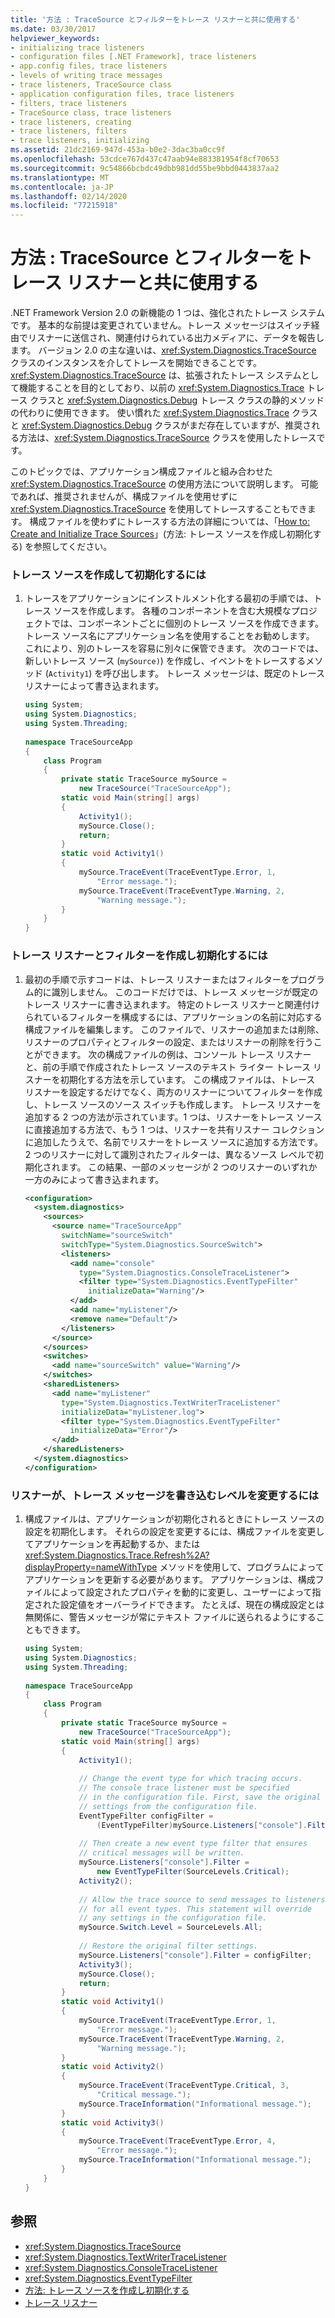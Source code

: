 ```yaml
---
title: '方法 : TraceSource とフィルターをトレース リスナーと共に使用する'
ms.date: 03/30/2017
helpviewer_keywords:
- initializing trace listeners
- configuration files [.NET Framework], trace listeners
- app.config files, trace listeners
- levels of writing trace messages
- trace listeners, TraceSource class
- application configuration files, trace listeners
- filters, trace listeners
- TraceSource class, trace listeners
- trace listeners, creating
- trace listeners, filters
- trace listeners, initializing
ms.assetid: 21dc2169-947d-453a-b0e2-3dac3ba0cc9f
ms.openlocfilehash: 53cdce767d437c47aab94e883381954f8cf70653
ms.sourcegitcommit: 9c54866bcbdc49dbb981dd55be9bbd0443837aa2
ms.translationtype: MT
ms.contentlocale: ja-JP
ms.lasthandoff: 02/14/2020
ms.locfileid: "77215918"
---
```

# <a name="how-to-use-tracesource-and-filters-with-trace-listeners"></a>方法 : TraceSource とフィルターをトレース リスナーと共に使用する
.NET Framework Version 2.0 の新機能の 1 つは、強化されたトレース システムです。 基本的な前提は変更されていません。トレース メッセージはスイッチ経由でリスナーに送信され、関連付けられている出力メディアに、データを報告します。 バージョン 2.0 の主な違いは、<xref:System.Diagnostics.TraceSource> クラスのインスタンスを介してトレースを開始できることです。 <xref:System.Diagnostics.TraceSource> は、拡張されたトレース システムとして機能することを目的としており、以前の <xref:System.Diagnostics.Trace> トレース クラスと <xref:System.Diagnostics.Debug> トレース クラスの静的メソッドの代わりに使用できます。 使い慣れた <xref:System.Diagnostics.Trace> クラスと <xref:System.Diagnostics.Debug> クラスがまだ存在していますが、推奨される方法は、<xref:System.Diagnostics.TraceSource> クラスを使用したトレースです。  
  
 このトピックでは、アプリケーション構成ファイルと組み合わせた <xref:System.Diagnostics.TraceSource> の使用方法について説明します。  可能であれば、推奨されませんが、構成ファイルを使用せずに <xref:System.Diagnostics.TraceSource> を使用してトレースすることもできます。 構成ファイルを使わずにトレースする方法の詳細については、「[How to: Create and Initialize Trace Sources](how-to-create-and-initialize-trace-sources.md)」(方法: トレース ソースを作成し初期化する) を参照してください。  
  
### <a name="to-create-and-initialize-your-trace-source"></a>トレース ソースを作成して初期化するには  
  
1. トレースをアプリケーションにインストルメント化する最初の手順では、トレース ソースを作成します。 各種のコンポーネントを含む大規模なプロジェクトでは、コンポーネントごとに個別のトレース ソースを作成できます。 トレース ソース名にアプリケーション名を使用することをお勧めします。 これにより、別のトレースを容易に別々に保管できます。 次のコードでは、新しいトレース ソース (`mySource)`) を作成し、イベントをトレースするメソッド (`Activity1`) を呼び出します。  トレース メッセージは、既定のトレース リスナーによって書き込まれます。  
  
    ```csharp
    using System;  
    using System.Diagnostics;  
    using System.Threading;  
  
    namespace TraceSourceApp  
    {  
        class Program  
        {  
            private static TraceSource mySource =   
                new TraceSource("TraceSourceApp");  
            static void Main(string[] args)  
            {  
                Activity1();  
                mySource.Close();  
                return;  
            }  
            static void Activity1()  
            {  
                mySource.TraceEvent(TraceEventType.Error, 1,   
                    "Error message.");  
                mySource.TraceEvent(TraceEventType.Warning, 2,   
                    "Warning message.");  
            }  
        }  
    }  
    ```  
  
### <a name="to-create-and-initialize-trace-listeners-and-filters"></a>トレース リスナーとフィルターを作成し初期化するには  
  
1. 最初の手順で示すコードは、トレース リスナーまたはフィルターをプログラム的に識別しません。 このコードだけでは、トレース メッセージが既定のトレース リスナーに書き込まれます。 特定のトレース リスナーと関連付けられているフィルターを構成するには、アプリケーションの名前に対応する構成ファイルを編集します。 このファイルで、リスナーの追加または削除、リスナーのプロパティとフィルターの設定、またはリスナーの削除を行うことができます。 次の構成ファイルの例は、コンソール トレース リスナーと、前の手順で作成されたトレース ソースのテキスト ライター トレース リスナーを初期化する方法を示しています。 この構成ファイルは、トレース リスナーを設定するだけでなく、両方のリスナーについてフィルターを作成し、トレース ソースのソース スイッチも作成します。 トレース リスナーを追加する 2 つの方法が示されています。1 つは、リスナーをトレース ソースに直接追加する方法で、もう 1 つは、リスナーを共有リスナー コレクションに追加したうえで、名前でリスナーをトレース ソースに追加する方法です。 2 つのリスナーに対して識別されたフィルターは、異なるソース レベルで初期化されます。 この結果、一部のメッセージが 2 つのリスナーのいずれか一方のみによって書き込まれます。  
  
    ```xml  
    <configuration>  
      <system.diagnostics>  
        <sources>  
          <source name="TraceSourceApp"   
            switchName="sourceSwitch"   
            switchType="System.Diagnostics.SourceSwitch">  
            <listeners>  
              <add name="console"   
                type="System.Diagnostics.ConsoleTraceListener">  
                <filter type="System.Diagnostics.EventTypeFilter"   
                  initializeData="Warning"/>  
              </add>  
              <add name="myListener"/>  
              <remove name="Default"/>  
            </listeners>  
          </source>  
        </sources>  
        <switches>  
          <add name="sourceSwitch" value="Warning"/>  
        </switches>  
        <sharedListeners>  
          <add name="myListener"   
            type="System.Diagnostics.TextWriterTraceListener"   
            initializeData="myListener.log">  
            <filter type="System.Diagnostics.EventTypeFilter"   
              initializeData="Error"/>  
          </add>  
        </sharedListeners>  
      </system.diagnostics>  
    </configuration>  
    ```  
  
### <a name="to-change-the-level-at-which-a-listener-writes-a-trace-message"></a>リスナーが、トレース メッセージを書き込むレベルを変更するには  
  
1. 構成ファイルは、アプリケーションが初期化されるときにトレース ソースの設定を初期化します。 それらの設定を変更するには、構成ファイルを変更してアプリケーションを再起動するか、または <xref:System.Diagnostics.Trace.Refresh%2A?displayProperty=nameWithType> メソッドを使用して、プログラムによってアプリケーションを更新する必要があります。 アプリケーションは、構成ファイルによって設定されたプロパティを動的に変更し、ユーザーによって指定された設定値をオーバーライドできます。  たとえば、現在の構成設定とは無関係に、警告メッセージが常にテキスト ファイルに送られるようにすることもできます。  
  
    ```csharp
    using System;  
    using System.Diagnostics;  
    using System.Threading;  
  
    namespace TraceSourceApp  
    {  
        class Program  
        {  
            private static TraceSource mySource =   
                new TraceSource("TraceSourceApp");  
            static void Main(string[] args)  
            {  
                Activity1();  
  
                // Change the event type for which tracing occurs.  
                // The console trace listener must be specified   
                // in the configuration file. First, save the original  
                // settings from the configuration file.  
                EventTypeFilter configFilter =   
                    (EventTypeFilter)mySource.Listeners["console"].Filter;  
  
                // Then create a new event type filter that ensures   
                // critical messages will be written.  
                mySource.Listeners["console"].Filter =  
                    new EventTypeFilter(SourceLevels.Critical);  
                Activity2();  
  
                // Allow the trace source to send messages to listeners   
                // for all event types. This statement will override   
                // any settings in the configuration file.  
                mySource.Switch.Level = SourceLevels.All;  
  
                // Restore the original filter settings.  
                mySource.Listeners["console"].Filter = configFilter;  
                Activity3();  
                mySource.Close();  
                return;  
            }  
            static void Activity1()  
            {  
                mySource.TraceEvent(TraceEventType.Error, 1,   
                    "Error message.");  
                mySource.TraceEvent(TraceEventType.Warning, 2,   
                    "Warning message.");  
            }  
            static void Activity2()  
            {  
                mySource.TraceEvent(TraceEventType.Critical, 3,   
                    "Critical message.");  
                mySource.TraceInformation("Informational message.");  
            }  
            static void Activity3()  
            {  
                mySource.TraceEvent(TraceEventType.Error, 4,   
                    "Error message.");  
                mySource.TraceInformation("Informational message.");  
            }  
        }  
    }  
    ```  
  
## <a name="see-also"></a>参照

- <xref:System.Diagnostics.TraceSource>
- <xref:System.Diagnostics.TextWriterTraceListener>
- <xref:System.Diagnostics.ConsoleTraceListener>
- <xref:System.Diagnostics.EventTypeFilter>
- [方法: トレース ソースを作成し初期化する](how-to-create-and-initialize-trace-sources.md)
- [トレース リスナー](trace-listeners.md)
